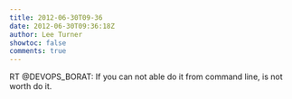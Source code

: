 ```yaml
---
title: 2012-06-30T09-36
date: 2012-06-30T09:36:18Z
author: Lee Turner
showtoc: false
comments: true
---
```


RT @DEVOPS_BORAT: If you can not able do it from command line, is not worth do it.

